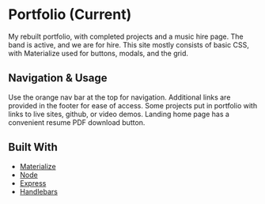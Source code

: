 # Portfolio (Current)
My rebuilt portfolio, with completed projects and a music hire page. The band is active, and we are for hire. This site mostly consists of basic CSS, with Materialize used for buttons, modals, and the grid.

## Navigation & Usage
Use the orange nav bar at the top for navigation. Additional links are provided in the footer for ease of access. Some projects put in portfolio with links to live sites, github, or video demos. Landing home page has a convenient resume PDF download button.

## Built With
* [Materialize](https://materializecss.com)
* [Node](https://nodejs.org/en/)
* [Express](https://expressjs.com)
* [Handlebars](https://handlebarsjs.com)
